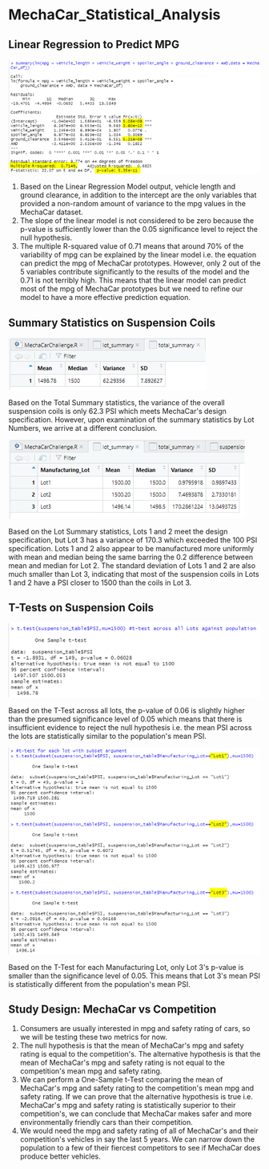# MechaCar_Statistical_Analysis

## Linear Regression to Predict MPG
![Linear_Regression_Output](https://github.com/hwaijiinlee/MechaCar_Statistical_Analysis/blob/main/Resources/Linear_Regression_Output.png)

1) Based on the Linear Regression Model output, vehicle length and ground clearance, in addition to the intercept are the only variables that provided a non-random amount of variance to the mpg values in the MechaCar dataset.
2) The slope of the linear model is not considered to be zero because the p-value is sufficiently lower than the 0.05 significance level to reject the null hypothesis.
3) The multiple R-squared value of 0.71 means that around 70% of the variability of mpg can be explained by the linear model i.e. the equation can predict the mpg of MechaCar prototypes. However, only 2 out of the 5 variables contribute significantly to the results of the model and the 0.71 is not terribly high. This means that the linear model can predict most of the mpg of MechaCar prototypes but we need to refine our model to have a more effective prediction equation.

## Summary Statistics on Suspension Coils
![total_summary](https://github.com/hwaijiinlee/MechaCar_Statistical_Analysis/blob/main/Resources/total_summary.png)

Based on the Total Summary statistics, the variance of the overall suspension coils is only 62.3 PSI which meets MechaCar's design specification. However, upon examination of the summary statistics by Lot Numbers, we arrive at a different conclusion.

![lot_summary](https://github.com/hwaijiinlee/MechaCar_Statistical_Analysis/blob/main/Resources/lot_summary.png)

Based on the Lot Summary statistics, Lots 1 and 2 meet the design specification, but Lot 3 has a variance of 170.3 which exceeded the 100 PSI specification. Lots 1 and 2 also appear to be manufactured more uniformly with mean and median being the same barring the 0.2 difference between mean and median for Lot 2.
The standard deviation of Lots 1 and 2 are also much smaller than Lot 3, indicating that most of the suspension coils in Lots 1 and 2 have a PSI closer to 1500 than the coils in Lot 3.

## T-Tests on Suspension Coils
![T-Test_All_Lots](https://github.com/hwaijiinlee/MechaCar_Statistical_Analysis/blob/main/Resources/T-Test_All_Lots.png)

Based on the T-Test across all lots, the p-value of 0.06 is slightly higher than the presumed significance level of 0.05 which means that there is insufficient evidence to reject the null hypothesis i.e. the mean PSI across the lots are statistically similar to the population's mean PSI.

![T-Test_Each_Lot](https://github.com/hwaijiinlee/MechaCar_Statistical_Analysis/blob/main/Resources/T-Test_Each_Lot.png)

Based on the T-Test for each Manufacturing Lot, only Lot 3's p-value is smaller than the significance level of 0.05. This means that Lot 3's mean PSI is statistically different from the population's mean PSI.

## Study Design: MechaCar vs Competition
1) Consumers are usually interested in mpg and safety rating of cars, so we will be testing these two metrics for now.
2) The null hypothesis is that the mean of MechaCar's mpg and safety rating is equal to the competition's. The alternative hypothesis is that the mean of MechaCar's mpg and safety rating is not equal to the competition's mean mpg and safety rating.
3) We can perform a One-Sample t-Test comparing the mean of MechaCar's mpg and safety rating to the competition's mean mpg and safety rating. If we can prove that the alternative hypothesis is true i.e. MechaCar's mpg and safety rating is statistically superior to their competition's, we can conclude that MechaCar makes safer and more environmentally friendly cars than their competition.
4) We would need the mpg and safety rating of all of MechaCar's and their competition's vehicles in say the last 5 years. We can narrow down the population to a few of their fiercest competitors to see if MechaCar does produce better vehicles.


 